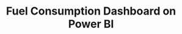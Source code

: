 ---
title: "Fuel Consumption Dashboard on Power BI"
layout: single
author_profile: false
image: \assets\icon-power-bi.png
categories:
  - Programming
  - Business
  - Supply Chain
tags:
  - Power BI
---